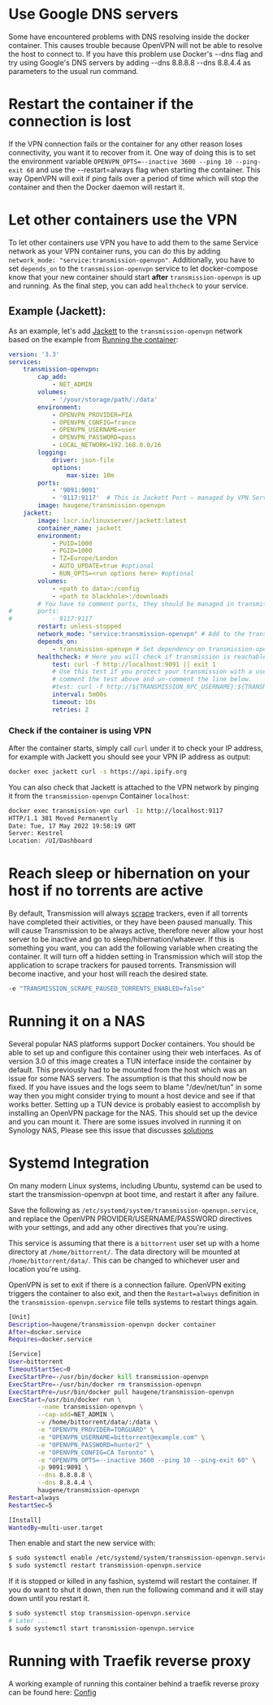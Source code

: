 # Use Google DNS servers
Some have encountered problems with DNS resolving inside the docker container.
This causes trouble because OpenVPN will not be able to resolve the host to connect to.
If you have this problem use Docker's --dns flag and try using Google's DNS servers by
adding --dns 8.8.8.8 --dns 8.8.4.4 as parameters to the usual run command.

# Restart the container if the connection is lost
If the VPN connection fails or the container for any other reason loses connectivity, you want it to recover from it. One way of doing this is to set the environment variable `OPENVPN_OPTS=--inactive 3600 --ping 10 --ping-exit 60` and use the --restart=always flag when starting the container. This way OpenVPN will exit if ping fails over a period of time which will stop the container and then the Docker daemon will restart it.

# Let other containers use the VPN

To let other containers use VPN you have to add them to the same Service network as your VPN container runs, you can do this by adding `network_mode: "service:transmission-openvpn"`. Additionally, you have to set `depends_on` to the `transmission-openvpn` service to let docker-compose know that your new container should start **after** `transmission-openvpn` is up and running. As the final step, you can add `healthcheck` to your service.

## Example (Jackett):
As an example, let's add [Jackett](https://github.com/linuxserver/docker-jackett) to the `transmission-openvpn` network based on the example from [Running the container](run-container.md):

```yaml
version: '3.3'
services:
    transmission-openvpn:
        cap_add:
            - NET_ADMIN
        volumes:
            - '/your/storage/path/:/data'
        environment:
            - OPENVPN_PROVIDER=PIA
            - OPENVPN_CONFIG=france
            - OPENVPN_USERNAME=user
            - OPENVPN_PASSWORD=pass
            - LOCAL_NETWORK=192.168.0.0/16
        logging:
            driver: json-file
            options:
                max-size: 10m
        ports:
            - '9091:9091'
            - '9117:9117'  # This is Jackett Port – managed by VPN Service Network
        image: haugene/transmission-openvpn
    jackett:
        image: lscr.io/linuxserver/jackett:latest
        container_name: jackett
        environment:
            - PUID=1000
            - PGID=1000
            - TZ=Europe/London
            - AUTO_UPDATE=true #optional
            - RUN_OPTS=<run options here> #optional
        volumes:
            - <path to data>:/config
            - <path to blackhole>:/downloads
        # You have to comment ports, they should be managed in transmission-openvpn section now.
#       ports:
#           - 9117:9117
        restart: unless-stopped
        network_mode: "service:transmission-openvpn" # Add to the transmission-openvpn Container Network
        depends_on:
            - transmission-openvpn # Set dependency on transmission-openvpn Container
        healthcheck: # Here you will check if transmission is reachable from the Jackett container via localhost
            test: curl -f http://localhost:9091 || exit 1
            # Use this test if you protect your transmission with a username and password 
            # comment the test above and un-comment the line below.
            #test: curl -f http://${TRANSMISSION_RPC_USERNAME}:${TRANSMISSION_RPC_PASSWORD}@localhost:9091 || exit 1
            interval: 5m00s
            timeout: 10s
            retries: 2
```

### Check if the container is using VPN

After the container starts, simply call `curl` under it to check your IP address, for example with Jackett you should see your VPN IP address as output:

```bash
docker exec jackett curl -s https://api.ipify.org
```

You can also check that Jackett is attached to the VPN network by pinging it from the `transmission-openvpn` Container `localhost`:

```bash
docker exec transmission-vpn curl -Is http://localhost:9117
HTTP/1.1 301 Moved Permanently
Date: Tue, 17 May 2022 19:58:19 GMT
Server: Kestrel
Location: /UI/Dashboard
```

# Reach sleep or hibernation on your host if no torrents are active
By default, Transmission will always [scrape](https://en.wikipedia.org/wiki/Tracker_scrape) trackers, even if all torrents have completed their activities, or they have been paused manually. This will cause Transmission to be always active, therefore never allow your host server to be inactive and go to sleep/hibernation/whatever. If this is something you want, you can add the following variable when creating the container. It will turn off a hidden setting in Transmission which will stop the application to scrape trackers for paused torrents. Transmission will become inactive, and your host will reach the desired state.
```bash
-e "TRANSMISSION_SCRAPE_PAUSED_TORRENTS_ENABLED=false"
```

# Running it on a NAS
Several popular NAS platforms support Docker containers. You should be able to set up
and configure this container using their web interfaces. As of version 3.0 of this image
creates a TUN interface inside the container by default. This previously had to be mounted
from the host which was an issue for some NAS servers. The assumption is that this should
now be fixed. If you have issues and the logs seem to blame "/dev/net/tun" in some way
then you might consider trying to mount a host device and see if that works better.
Setting up a TUN device is probably easiest to accomplish by installing an OpenVPN package
for the NAS. This should set up the device and you can mount it.
There are some issues involved in running it on Synology NAS, 
Please see this issue that discusses [solutions](https://github.com/haugene/docker-transmission-openvpn/issues/1542#issuecomment-793605649)

# Systemd Integration
On many modern Linux systems, including Ubuntu, systemd can be used to start the transmission-openvpn at boot time, and restart it after any failure.

Save the following as `/etc/systemd/system/transmission-openvpn.service`, and replace the OpenVPN PROVIDER/USERNAME/PASSWORD directives with your settings, and add any other directives that you're using.

This service is assuming that there is a `bittorrent` user set up with a home directory at `/home/bittorrent/`. The data directory will be mounted at `/home/bittorrent/data/`. This can be changed to whichever user and location you're using.

OpenVPN is set to exit if there is a connection failure. OpenVPN exiting triggers the container to also exit, and then the `Restart=always` definition in the `transmission-openvpn.service` file tells systems to restart things again.

```bash
[Unit]
Description=haugene/transmission-openvpn docker container
After=docker.service
Requires=docker.service

[Service]
User=bittorrent
TimeoutStartSec=0
ExecStartPre=-/usr/bin/docker kill transmission-openvpn
ExecStartPre=-/usr/bin/docker rm transmission-openvpn
ExecStartPre=/usr/bin/docker pull haugene/transmission-openvpn
ExecStart=/usr/bin/docker run \
        --name transmission-openvpn \
        --cap-add=NET_ADMIN \
        -v /home/bittorrent/data/:/data \
        -e "OPENVPN_PROVIDER=TORGUARD" \
        -e "OPENVPN_USERNAME=bittorrent@example.com" \
        -e "OPENVPN_PASSWORD=hunter2" \
        -e "OPENVPN_CONFIG=CA Toronto" \
        -e "OPENVPN_OPTS=--inactive 3600 --ping 10 --ping-exit 60" \
        -p 9091:9091 \
        --dns 8.8.8.8 \
        --dns 8.8.4.4 \
        haugene/transmission-openvpn
Restart=always
RestartSec=5

[Install]
WantedBy=multi-user.target
```

Then enable and start the new service with:

```bash
$ sudo systemctl enable /etc/systemd/system/transmission-openvpn.service
$ sudo systemctl restart transmission-openvpn.service
```

If it is stopped or killed in any fashion, systemd will restart the container. If you do want to shut it down, then run the following command and it will stay down until you restart it.

```bash
$ sudo systemctl stop transmission-openvpn.service
# Later ...
$ sudo systemctl start transmission-openvpn.service
```
# Running with Traefik reverse proxy

A working example of running this container behind a traefik reverse proxy can be found here:
[Config](https://github.com/haugene/docker-transmission-openvpn/issues/1763#issuecomment-844404143)
